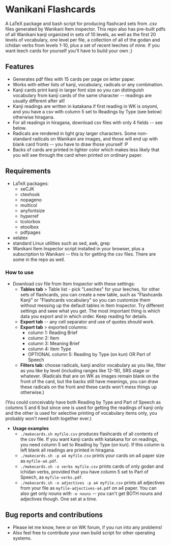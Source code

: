 # Wanikani Flashcards 

A LaTeX package and bash script for producing flashcard sets from .csv files generated by Wanikani Item inspector. This repo also has pre-built pdfs of all Wanikani kanji organized in sets of 10 levels, as well as the first 20 levels of vocabulary, one level per file, a collection of all of the godan and ichidan verbs from levels 1-10, plus a set of recent leeches of mine. If you want leech cards for yourself you'll have to build your own ;)

## Features

- Generates pdf files with 15 cards per page on letter paper.
- Works with either lists of kanji, vocabulary, radicals or any combination. 
- Kanji cards print kanji in larger font size so you can distinguish vocabulary from kanji cards of the same character -- readings are usually different after all!
- Kanji readings are written in katakana if first reading in WK is onyomi, and you have a csv with column 5 set to Readings by Type (see below) otherwise hiragana.
- For all readings in hiragana, download csv files with only 4 fields -- see below.
- Radicals are rendered in light gray larger characters. Some non-standard radicals on Wanikani are images, and those will end up with blank card fronts -- you have to draw those yourself :P
- Backs of cards are printed in lighter color which makes less likely that you will see through the card when printed on ordinary paper.


## Requirements

- LaTeX packages:
  - xeCJK
  - ctexhook
  - nopageno
  - multicol
  - anyfontsize
  - hyperref
  - tcolorbox
  - etoolbox
  - pdfpages
- xelatex
- standard Linux utilities such as sed, awk, grep
- Wanikani Item Inspector script installed in your browser, plus a subscription to Wanikani -- this is for getting the csv files. There are some in the repo as well.

### How to use

- Download csv file from Item Inspector with these settings:
  - **Tables tab** > Table list - pick "Leeches" for your leeches, for other sets of flashcards, you can create a new table, such as "Flashcards Kanji" or "Flashcards vocabulary" so you can customize them without messing up the default tables in Item Inspector. Try different settings and seee what you get. The most important thing is which data you export and in which order. Keep reading for details.
  - **Export tab** -- any cell separator and use of quotes should work.
  - **Export tab** > exported columns:
    - column 1: Reading Brief
    - column 2: Item
    - column 3: Meaning Brief
    - column 4: Item Type
    - OPTIONAL column 5: Reading by Type (on kun) OR Part of Speech 
  - **Filters tab:** choose radicals, kanji and/or vocabulary as you like, filter as you like by level (including ranges like 12-18), SRS stage or whatever. (Radicals that are on WK as images remain blank on the front of the card, but the backs still have meanings, you can draw these radicals on the front and these cards won't mess things up otherwise.)

(You could conceivably have both Reading by Type and Part of Speech as columns 5 and 6 but since one is used for getting the readings of kanji only and the other is used for selective printing of vocabulary items only, you probably won't need both together ever.)

- **Usage examples**
  - `./makecards.sh myfile.csv` produces flashcards of all contents of the csv file. If you want kanji cards with katakana for on readings, you need column 5 set to Reading by Type (on kun). If this column is left blank all readings are printed in hiragana.
  - `./makecards.sh -p a4 myfile.csv` prints your cards on a4 paper size as `myfile-a4.pdf`.
  - `./makecards.sh -o verbs myfile.csv` prints cards of only godan and ichidan verbs, provided that you have column 5 set to Part of Speech, as `myfile-verbs.pdf`.
  - `./makecards.sh -o adjectives -p a4 myfile.csv` prints all adjectives from your file as `myfile-adjectives-a4.pdf` on a4 paper. You can also get only nouns with `-o nouns` -- you can't get BOTH nouns and adjectives though. One set at a time.

## Bug reports and contributions

- Please let me know, here or on WK forum, if you run into any problems!
- Also feel free to contribute your own build script for other operating systems.
